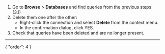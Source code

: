 1. Go to **Browse** > **Databases** and find queries from the previous steps (3.1)
1. Delete them one after the other:
    * Right-click the connection and select **Delete** from the context menu.
    * In the confirmation dialog, click YES.
1. Check that queries have been deleted and are no longer present.
---
{
  "order": 4
}